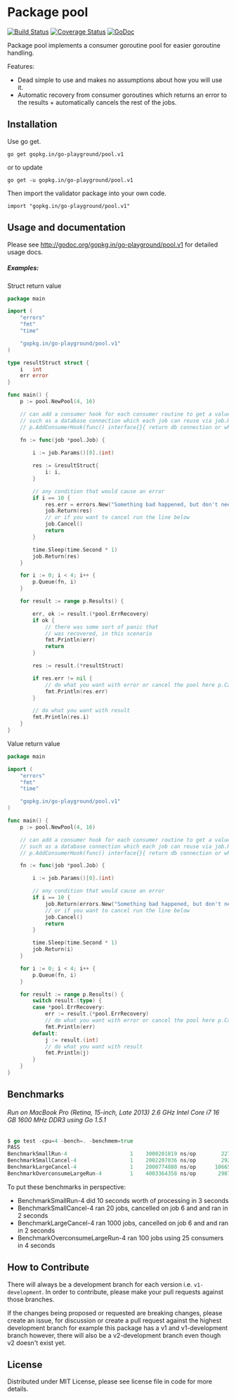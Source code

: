 Package pool
============

[![Build Status](https://semaphoreci.com/api/v1/projects/a85ae32e-f437-40f1-9652-2525ec282658/593594/badge.svg)](https://semaphoreci.com/joeybloggs/pool)
[![Coverage Status](https://coveralls.io/repos/go-playground/pool/badge.svg?branch=v1&service=github)](https://coveralls.io/github/go-playground/pool?branch=v1)
[![GoDoc](https://godoc.org/gopkg.in/go-playground/pool.v1?status.svg)](https://godoc.org/gopkg.in/go-playground/pool.v1)

Package pool implements a consumer goroutine pool for easier goroutine handling. 

Features:

-    Dead simple to use and makes no assumptions about how you will use it.
-    Automatic recovery from consumer goroutines which returns an error to the results + automatically cancels the rest of the jobs.

Installation
------------

Use go get.

	go get gopkg.in/go-playground/pool.v1

or to update

	go get -u gopkg.in/go-playground/pool.v1

Then import the validator package into your own code.

	import "gopkg.in/go-playground/pool.v1"

Usage and documentation
------

Please see http://godoc.org/gopkg.in/go-playground/pool.v1 for detailed usage docs.

##### Examples:

Struct return value
```go
package main

import (
	"errors"
	"fmt"
	"time"

	"gopkg.in/go-playground/pool.v1"
)

type resultStruct struct {
	i   int
	err error
}

func main() {
	p := pool.NewPool(4, 16)

	// can add a consumer hook for each consumer routine to get a value from
	// such as a database connection which each job can reuse via job.HookParam()
	// p.AddConsumerHook(func() interface{}{ return db connection or whatever})
	
	fn := func(job *pool.Job) {

		i := job.Params()[0].(int)

		res := &resultStruct{
			i: i,
		}

		// any condition that would cause an error
		if i == 10 {
			res.err = errors.New("Something bad happened, but don't need to cancel the rest of the jobs")
			job.Return(res)
			// or if you want to cancel run the line below
			job.Cancel()
			return
		}

		time.Sleep(time.Second * 1)
		job.Return(res)
	}

	for i := 0; i < 4; i++ {
		p.Queue(fn, i)
	}

	for result := range p.Results() {

		err, ok := result.(*pool.ErrRecovery)
		if ok {
			// there was some sort of panic that
			// was recovered, in this scenario
			fmt.Println(err)
			return
		}

		res := result.(*resultStruct)

		if res.err != nil {
			// do what you want with error or cancel the pool here p.Cancel()
			fmt.Println(res.err)
		}

		// do what you want with result
		fmt.Println(res.i)
	}
}
```

Value return value
```go
package main

import (
	"errors"
	"fmt"
	"time"

	"gopkg.in/go-playground/pool.v1"
)

func main() {
	p := pool.NewPool(4, 16)

	// can add a consumer hook for each consumer routine to get a value from
	// such as a database connection which each job can reuse via job.HookParam()
	// p.AddConsumerHook(func() interface{}{ return db connection or whatever})

	fn := func(job *pool.Job) {

		i := job.Params()[0].(int)

		// any condition that would cause an error
		if i == 10 {
			job.Return(errors.New("Something bad happened, but don't need to cancel the rest of the jobs"))
			// or if you want to cancel run the line below
			job.Cancel()
			return
		}

		time.Sleep(time.Second * 1)
		job.Return(i)
	}

	for i := 0; i < 4; i++ {
		p.Queue(fn, i)
	}

	for result := range p.Results() {
		switch result.(type) {
		case *pool.ErrRecovery:
			err := result.(*pool.ErrRecovery)
			// do what you want with error or cancel the pool here p.Cancel()
			fmt.Println(err)
		default:
			j := result.(int)
			// do what you want with result
			fmt.Println(j)
		}
	}
}
```

Benchmarks
------
###### Run on MacBook Pro (Retina, 15-inch, Late 2013) 2.6 GHz Intel Core i7 16 GB 1600 MHz DDR3 using Go 1.5.1
```go
$ go test -cpu=4 -bench=. -benchmem=true
PASS
BenchmarkSmallRun-4           	       1	3000201819 ns/op	    2272 B/op	      58 allocs/op
BenchmarkSmallCancel-4        	       1	2002207036 ns/op	    2928 B/op	      79 allocs/op
BenchmarkLargeCancel-4        	       1	2000774880 ns/op	  106656 B/op	    3026 allocs/op
BenchmarkOverconsumeLargeRun-4	       1	4003364358 ns/op	   29872 B/op	     557 allocs/op
```
To put these benchmarks in perspective:

* BenchmarkSmallRun-4 did 10 seconds worth of processing in 3 seconds
* BenchmarkSmallCancel-4 ran 20 jobs, cancelled on job 6 and and ran in 2 seconds
* BenchmarkLargeCancel-4 ran 1000 jobs, cancelled on job 6 and and ran in 2 seconds
* BenchmarkOverconsumeLargeRun-4 ran 100 jobs using 25 consumers in 4 seconds

How to Contribute
------

There will always be a development branch for each version i.e. `v1-development`. In order to contribute, 
please make your pull requests against those branches.

If the changes being proposed or requested are breaking changes, please create an issue, for discussion
or create a pull request against the highest development branch for example this package has a
v1 and v1-development branch however, there will also be a v2-development branch even though v2 doesn't exist yet.

License
------
Distributed under MIT License, please see license file in code for more details.

